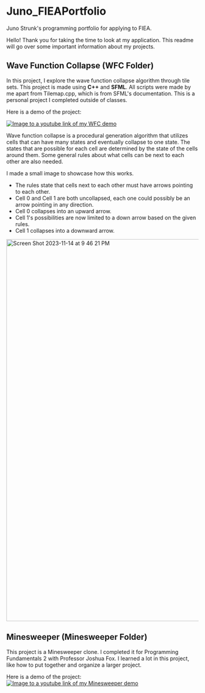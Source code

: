 # Juno_FIEAPortfolio
Juno Strunk's programming portfolio for applying to FIEA.

Hello! Thank you for taking the time to look at my application. This readme will go over some important information about my projects.

## Wave Function Collapse (WFC Folder)
In this project, I explore the wave function collapse algorithm through tile sets. This project is made using **C++** and **SFML**. All scripts were made by me apart from Tilemap.cpp, which is from SFML's documentation. This is a personal project I completed outside of classes.

Here is a demo of the project:

[![Image to a youtube link of my WFC demo](https://img.youtube.com/vi/cnrVNLI1Ivk/0.jpg)](https://www.youtube.com/watch?v=cnrVNLI1Ivk)

Wave function collapse is a procedural generation algorithm that utilizes cells that can have many states and eventually collapse to one state. The states that are possible for each cell are determined by the state of the cells around them. Some general rules about what cells can be next to each other are also needed.

I made a small image to showcase how this works.
- The rules state that cells next to each other must have arrows pointing to each other.
- Cell 0 and Cell 1 are both uncollapsed, each one could possibly be an arrow pointing in any direction.
- Cell 0 collapses into an upward arrow.
- Cell 1's possibilities are now limited to a down arrow based on the given rules.
- Cell 1 collapses into a downward arrow.

<img width="1000" alt="Screen Shot 2023-11-14 at 9 46 21 PM" src="https://github.com/JunoStrunk/Juno_FIEAPortfolio/assets/98421780/9a0658af-c13d-44a6-a336-4261d434854d">

## Minesweeper (Minesweeper Folder)
This project is a Minesweeper clone. I completed it for Programming Fundamentals 2 with Professor Joshua Fox. I learned a lot in this project, like how to put together and organize a larger project.

Here is a demo of the project:
[![Image to a youtube link of my Minesweeper demo](https://img.youtube.com/vi/ryKBlafYiAI/0.jpg)](https://www.youtube.com/watch?v=ryKBlafYiAI)
